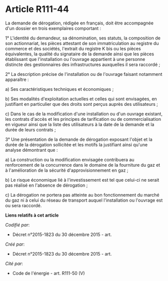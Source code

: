 # Article R111-44

La demande de dérogation, rédigée en français, doit être accompagnée d'un dossier en trois exemplaires comportant :

1° L'identité du demandeur, sa dénomination, ses statuts, la composition de son actionnariat, les pièces attestant de son
immatriculation au registre du commerce et des sociétés, l'extrait du registre K bis ou les pièces équivalentes, la qualité
du signataire de la demande ainsi que les pièces établissant que l'installation ou l'ouvrage appartient à une personne
distincte des gestionnaires des infrastructures auxquelles il sera raccordé ;

2° La description précise de l'installation ou de l'ouvrage faisant notamment apparaître :

a) Ses caractéristiques techniques et économiques ;

b) Ses modalités d'exploitation actuelles et celles qui sont envisagées, en justifiant en particulier que des droits sont
perçus auprès des utilisateurs ;

c) Dans le cas de la modification d'une installation ou d'un ouvrage existant, les contrats d'accès et les principes de
tarification ou de commercialisation en vigueur ainsi que la liste des utilisateurs à la date de la demande et la durée de
leurs contrats ;

3° Une présentation de la demande de dérogation exposant l'objet et la durée de la dérogation sollicitée et les motifs la
justifiant ainsi qu'une analyse démontrant que :

a) La construction ou la modification envisagée contribuera au renforcement de la concurrence dans le domaine de la
fourniture du gaz et à l'amélioration de la sécurité d'approvisionnement en gaz ;

b) Le risque économique lié à l'investissement est tel que celui-ci ne serait pas réalisé en l'absence de dérogation ;

c) La dérogation ne portera pas atteinte au bon fonctionnement du marché du gaz ni à celui du réseau de transport auquel
l'installation ou l'ouvrage est ou sera raccordé.

**Liens relatifs à cet article**

_Codifié par_:

  - Décret n°2015-1823 du 30 décembre 2015 - art.

_Créé par_:

  - Décret n°2015-1823 du 30 décembre 2015 - art.

_Cité par_:

  - Code de l'énergie - art. R111-50 (V)

